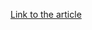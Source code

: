 [Link to the article](https://thehackernews.com/2025/04/ottokit-wordpress-plugin-admin-creation.html)

